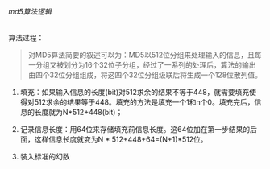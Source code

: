 ###### md5算法逻辑

算法过程：

>对MD5算法简要的叙述可以为：MD5以512位分组来处理输入的信息，且每一分组又被划分为16个32位子分组，经过了一系列的处理后，算法的输出由四个32位分组组成，将这四个32位分组级联后将生成一个128位散列值。

1. 填充：如果输入信息的长度(bit)对512求余的结果不等于448，就需要填充使得对512求余的结果等于448。填充的方法是填充一个1和n个0。填充完后，信息的长度就为N*512+448(bit)；

2. 记录信息长度：用64位来存储填充前信息长度。这64位加在第一步结果的后面，这样信息长度就变为N * 512+448+64=(N+1)*512位。

3.  装入标准的幻数

   